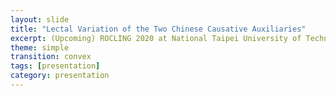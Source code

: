 ```yaml
---
layout: slide
title: "Lectal Variation of the Two Chinese Causative Auxiliaries"
excerpt: (Upcoming) ROCLING 2020 at National Taipei University of Technology
theme: simple
transition: convex
tags: [presentation]
category: presentation
---
```

